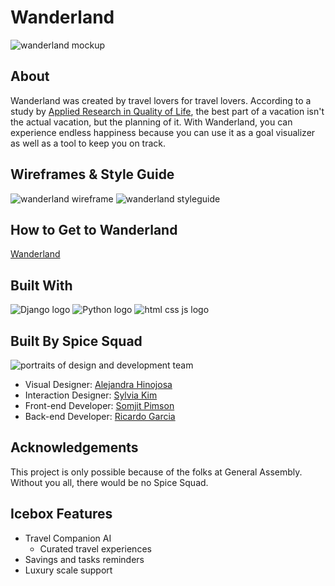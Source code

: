 # Wanderland
![wanderland mockup](https://i.imgur.com/7QnWP5d.jpg)

## About
Wanderland was created by travel lovers for travel lovers. According to a study by [Applied Research in Quality of Life](https://link.springer.com/article/10.1007%2Fs11482-009-9091-9), the best part of a vacation isn't the actual vacation, but the planning of it. With Wanderland, you can experience endless happiness because you can use it as a goal visualizer as well as a tool to keep you on track. 

## Wireframes & Style Guide
![wanderland wireframe](https://i.imgur.com/DifPGWg.png)
![wanderland styleguide](https://i.imgur.com/fqOUn4K.png)

## How to Get to Wanderland
[Wanderland](https://wanderland100.herokuapp.com/)

## Built With
![Django logo](https://i.imgur.com/LZiq72l.png)
![Python logo](https://i.imgur.com/J5yAp7d.png)
![html css js logo](https://i.imgur.com/GHLMV0d.png)


## Built By Spice Squad
![portraits of design and development team](https://i.imgur.com/awEDGkS.png)
* Visual Designer: [Alejandra Hinojosa](https://www.google.com)
* Interaction Designer: [Sylvia Kim](https://www.google.com)
* Front-end Developer: [Somjit Pimson](http://www.somjitpimson.com/)
* Back-end Developer: [Ricardo Garcia](https://www.google.com)

## Acknowledgements
This project is only possible because of the folks at General Assembly. Without you all, there would be no Spice Squad. 

## Icebox Features
* Travel Companion AI
  - Curated travel experiences
* Savings and tasks reminders
* Luxury scale support


